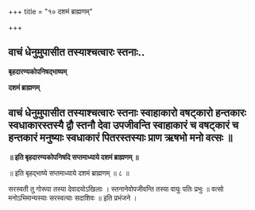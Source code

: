 +++
title = "१० दशमं ब्राह्मणम्"

+++


## वाचं धेनुमुपासीत तस्याश्चत्वारः स्तनाः..

**बृहदारण्यकोपनिषद्भाष्यम्**

**दशमं ब्राह्मणम्**

## वाचं धेनुमुपासीत तस्याश्चत्वारः स्तनाः स्वाहाकारो वषट्कारो हन्तकारः स्वधाकारस्तस्यै द्वौ स्तनौ देवा उपजीवन्ति स्वाहाकारं च वषट्कारं च हन्तकारं मनुष्याः स्वधाकारं पितरस्तस्याः प्राण ऋषभो मनो वत्सः ॥

**॥ इति बृहदारण्यकोपनिषदि सप्तमाध्याये दशमं ब्राह्मणम् ॥**

॥ इति बृहद्भाष्ये सप्तमाध्याये दशमं ब्राह्मणम् ॥ ८ ॥

सरस्वती तु गोरूपा तस्या देवादयोऽखिलाः । स्तनानेवोपजीवन्ति तस्या वायुः पतिः प्रभुः ॥ वत्सो मनोऽभिमान्यस्याः सरस्वत्याः सदाशिवः ॥ इति प्रभंजने ।

